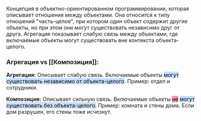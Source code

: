 Концепция в объектно-ориентированном программировании, которая описывает отношения между объектами. Она относится к типу отношений "часть-целое", при котором один объект содержит другие объекты, но при этом они могут существовать независимо друг от друга. Агрегация показывает слабую связь между объектами, где включаемые объекты могут существовать вне контекста объекта-целого.

### Агрегация vs [[Композиция]]:

**Агрегация:** Описывает слабую связь. Включаемые объекты <mark style="background: #ADCCFFA6;">могут существовать независимо от объекта-целого</mark>. Пример: отдел и сотрудники.
    
**Композиция:** Описывает сильную связь. Включаемые объекты <mark style="background: #FF5582A6;">не</mark> <mark style="background: #ADCCFFA6;">могут существовать без объекта-целого.</mark> Пример: комната и стены дома. Если дом разрушен, его стены тоже исчезнут.
